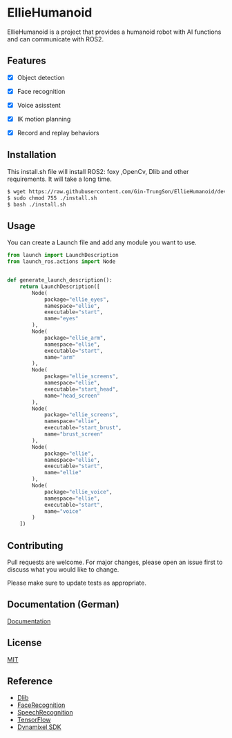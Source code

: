 # EllieHumanoid

EllieHumanoid is a project that provides a humanoid robot with AI functions and can communicate with ROS2.

## Features

- [x] Object detection 

- [x] Face recognition
- [x] Voice asisstent
- [x] IK motion planning
- [x] Record and replay behaviors

## Installation

This install.sh file will install ROS2: foxy ,OpenCv, Dlib and other requirements. It will take a long time.

```bash
$ wget https://raw.githubusercontent.com/Gin-TrungSon/EllieHumanoid/devel/install.sh
$ sudo chmod 755 ./install.sh
$ bash ./install.sh
```

## Usage
You can create a Launch file and add any module you want to use.
```python
from launch import LaunchDescription
from launch_ros.actions import Node


def generate_launch_description():
    return LaunchDescription([
        Node(
            package="ellie_eyes",
            namespace="ellie",
            executable="start",
            name="eyes"
        ),
        Node(
            package="ellie_arm",
            namespace="ellie",
            executable="start",
            name="arm"
        ),
        Node(
            package="ellie_screens",
            namespace="ellie",
            executable="start_head",
            name="head_screen"
        ),
        Node(
            package="ellie_screens",
            namespace="ellie",
            executable="start_brust",
            name="brust_screen"
        ),
        Node(
            package="ellie",
            namespace="ellie",
            executable="start",
            name="ellie"
        ),
        Node(
            package="ellie_voice",
            namespace="ellie",
            executable="start",
            name="voice"
        )
    ])

```

## Contributing
Pull requests are welcome. For major changes, please open an issue first to discuss what you would like to change.

Please make sure to update tests as appropriate.

## Documentation (German)
[Documentation](https://github.com/Gin-TrungSon/EllieHumanoid/blob/devel/Documentation.docx)
## License
[MIT](https://choosealicense.com/licenses/mit/)

## Reference
- [Dlib](https://github.com/davisking/dlib)
- [FaceRecognition](https://github.com/ageitgey/face_recognition)
- [SpeechRecognition](/https://github.com/Uberi/speech_recognition)
- [TensorFlow](https://www.tensorflow.org/lite/guide)
- [Dynamixel SDK](https://github.com/ROBOTIS-GIT/DynamixelSDK)
